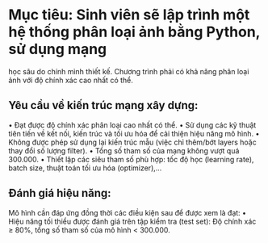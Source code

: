 # Mục tiêu: Sinh viên sẽ lập trình một hệ thống phân loại ảnh bằng Python, sử dụng mạng

học sâu do chính mình thiết kế. Chương trình phải có khả năng phân loại ảnh với độ chính
xác cao nhất có thể.

## Yêu cầu về kiến trúc mạng xây dựng:

• Đạt được độ chính xác phân loại cao nhất có thể.
• Sử dụng các kỹ thuật tiên tiến về kết nối, kiến trúc và tối ưu hóa để cải thiện hiệu
năng mô hình.
• Không được phép sử dụng lại kiến trúc mẫu (việc chỉ thêm/bớt layers hoặc thay đổi số lượng filter).
• Tổng số tham số của mạng không vượt quá 300.000.
• Thiết lập các siêu tham số phù hợp: tốc độ học (learning rate), batch size, thuật toán tối ưu hóa (optimizer),...

## Đánh giá hiệu năng:

Mô hình cần đáp ứng đồng thời các điều kiện sau để được xem là đạt:
• Hiệu năng tối thiểu được đánh giá trên tập kiểm tra (test set): Độ chính xác ≥ 80%, tổng số tham số của mô hình < 300.000.
